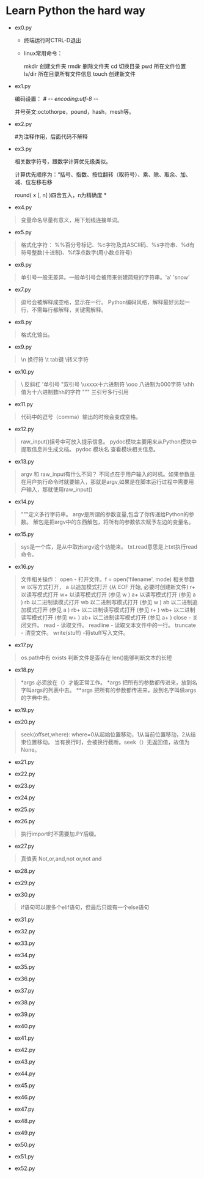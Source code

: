 ﻿# Learn Python the hard way
- ex0.py

    - 终端运行时CTRL-D退出

    - linux常用命令：

        mkdir  创建文件夹
        rmdir  删除文件夹
        cd     切换目录
        pwd    所在文件位置
        ls/dir 所在目录所有文件信息
        touch  创建新文件

- ex1.py

    编码设置： # -*- encoding:utf-8 -*-

    井号英文:octothorpe，pound，hash，mesh等。

- ex2.py

    \#为注释作用，后面代码不解释

- ex3.py

    相关数字符号，跟数学计算优先级类似。

    计算优先顺序为：“括号、指数、按位翻转（取符号）、乘、除、取余、加、减、位左移右移

    round( x [, n]  )四舍五入，n为精确度 *

- ex4.py
> 变量命名尽量有意义，用下划线连接单词。

- ex5.py
> 格式化字符：
%%百分号标记、%c字符及其ASCII码、%s字符串、%d有符号整数(十进制)、%f浮点数字(用小数点符号)


- ex6.py
> 单引号一般无差异。一般单引号会被用来创建简短的字符串。'a' 'snow'

- ex7.py
> 逗号会被解释成空格，显示在一行。
Python编码风格，解释最好另起一行，不需每行都解释，关键需解释。

- ex8.py
> 格式化输出。

- ex9.py
> \n 换行符 \t tab键 \转义字符

- ex10.py
> \\ 反斜杠 \'单引号 \"双引号 \uxxxx十六进制符  \ooo 八进制为000字符 \xhh值为十六进制数hh的字符
""" 三引号多行引用

- ex11.py
> 代码中的逗号（comma）输出的时候会变成空格。

- ex12.py
> raw_input()括号中可放入提示信息。
pydoc模块主要用来从Python模块中提取信息并生成文档。
pydoc 模块名 查看模块相关信息。

- ex13.py
> argv 和 raw_input有什么不同？
不同点在于用户输入的时机。如果参数是在用户执行命令时就要输入，那就是argv,如果是在脚本运行过程中需要用户输入，那就使用raw_input()

- ex14.py
> """定义多行字符串。
argv是所谓的参数变量,包含了你传递给Python的参数。
解包是把argv中的东西解包，将所有的参数依次赋予左边的变量名。

- ex15.py
> sys是一个库，是从中取出argv这个功能来。
txt.read意思是上txt执行read命令。

- ex16.py
> 文件相关操作：
    open - 打开文件。f = open('filename', mode)
    相关参数
    w     以写方式打开，
    a     以追加模式打开 (从 EOF 开始, 必要时创建新文件)
    r+     以读写模式打开
    w+     以读写模式打开 (参见 w )
    a+     以读写模式打开 (参见 a )
    rb     以二进制读模式打开
    wb     以二进制写模式打开 (参见 w )
    ab     以二进制追加模式打开 (参见 a )
    rb+    以二进制读写模式打开 (参见 r+ )
    wb+    以二进制读写模式打开 (参见 w+ )
    ab+    以二进制读写模式打开 (参见 a+ )
    close - 关闭文件。
    read - 读取文件。
    readline - 读取文本文件中的一行。
    truncate - 清空文件。
    write(stuff) -将stuff写入文件。

- ex17.py
> os.path中有 exists 判断文件是否存在
len()能够判断文本的长短

- ex18.py
> *args 必须放在（）才能正常工作。
*args 把所有的参数都传进来，放到名字叫args的列表中去。
**args 把所有的参数都传进来，放到名字叫做args的字典中去。

- ex19.py

- ex20.py
> seek(offset,where): where=0从起始位置移动，1从当前位置移动，2从结束位置移动。
当有换行时，会被换行截断。seek（）无返回值，故值为None。

- ex21.py
>

- ex22.py

- ex23.py

- ex24.py

- ex25.py

- ex26.py
> 执行import时不需要加.PY后缀。
- ex27.py
> 真值表 Not,or,and,not or,not and
- ex28.py

- ex29.py

- ex30.py
> if语句可以跟多个elif语句，但最后只能有一个else语句

- ex31.py

- ex32.py

- ex33.py

- ex34.py

- ex35.py

- ex36.py

- ex37.py

- ex38.py

- ex39.py

- ex40.py

- ex41.py

- ex42.py

- ex43.py

- ex44.py

- ex45.py

- ex46.py

- ex47.py

- ex48.py

- ex49.py

- ex50.py

- ex51.py

- ex52.py



